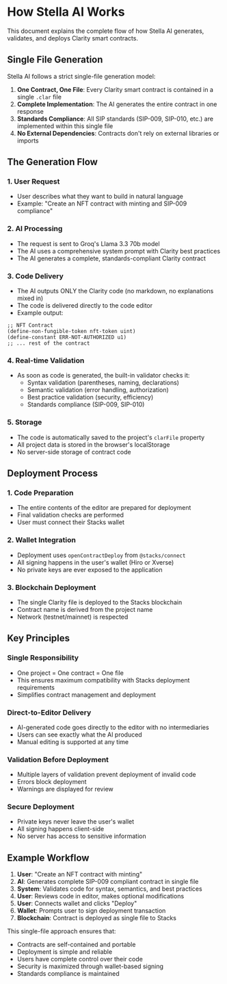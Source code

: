 # How Stella AI Works

This document explains the complete flow of how Stella AI generates, validates, and deploys Clarity smart contracts.

## Single File Generation

Stella AI follows a strict single-file generation model:

1. **One Contract, One File**: Every Clarity smart contract is contained in a single `.clar` file
2. **Complete Implementation**: The AI generates the entire contract in one response
3. **Standards Compliance**: All SIP standards (SIP-009, SIP-010, etc.) are implemented within this single file
4. **No External Dependencies**: Contracts don't rely on external libraries or imports

## The Generation Flow

### 1. User Request
- User describes what they want to build in natural language
- Example: "Create an NFT contract with minting and SIP-009 compliance"

### 2. AI Processing
- The request is sent to Groq's Llama 3.3 70b model
- The AI uses a comprehensive system prompt with Clarity best practices
- The AI generates a complete, standards-compliant Clarity contract

### 3. Code Delivery
- The AI outputs ONLY the Clarity code (no markdown, no explanations mixed in)
- The code is delivered directly to the code editor
- Example output:
```clarity
;; NFT Contract
(define-non-fungible-token nft-token uint)
(define-constant ERR-NOT-AUTHORIZED u1)
;; ... rest of the contract
```

### 4. Real-time Validation
- As soon as code is generated, the built-in validator checks it:
  - Syntax validation (parentheses, naming, declarations)
  - Semantic validation (error handling, authorization)
  - Best practice validation (security, efficiency)
  - Standards compliance (SIP-009, SIP-010)

### 5. Storage
- The code is automatically saved to the project's `clarFile` property
- All project data is stored in the browser's localStorage
- No server-side storage of contract code

## Deployment Process

### 1. Code Preparation
- The entire contents of the editor are prepared for deployment
- Final validation checks are performed
- User must connect their Stacks wallet

### 2. Wallet Integration
- Deployment uses `openContractDeploy` from `@stacks/connect`
- All signing happens in the user's wallet (Hiro or Xverse)
- No private keys are ever exposed to the application

### 3. Blockchain Deployment
- The single Clarity file is deployed to the Stacks blockchain
- Contract name is derived from the project name
- Network (testnet/mainnet) is respected

## Key Principles

### Single Responsibility
- One project = One contract = One file
- This ensures maximum compatibility with Stacks deployment requirements
- Simplifies contract management and deployment

### Direct-to-Editor Delivery
- AI-generated code goes directly to the editor with no intermediaries
- Users can see exactly what the AI produced
- Manual editing is supported at any time

### Validation Before Deployment
- Multiple layers of validation prevent deployment of invalid code
- Errors block deployment
- Warnings are displayed for review

### Secure Deployment
- Private keys never leave the user's wallet
- All signing happens client-side
- No server has access to sensitive information

## Example Workflow

1. **User**: "Create an NFT contract with minting"
2. **AI**: Generates complete SIP-009 compliant contract in single file
3. **System**: Validates code for syntax, semantics, and best practices
4. **User**: Reviews code in editor, makes optional modifications
5. **User**: Connects wallet and clicks "Deploy"
6. **Wallet**: Prompts user to sign deployment transaction
7. **Blockchain**: Contract is deployed as single file to Stacks

This single-file approach ensures that:
- Contracts are self-contained and portable
- Deployment is simple and reliable
- Users have complete control over their code
- Security is maximized through wallet-based signing
- Standards compliance is maintained